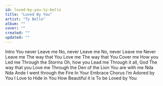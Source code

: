 ```yaml
---
id: loved-by-you-ty-bello
title: "Loved By You"
artist: "Ty Bello"
album: ""
cover: ""
created: ""
updated: ""
---
```


Intro
You never Leave me
No, never Leave me
No, never Leave me
Never Leave me
The way that You Love me
The way that You Cover me
How you Led me
Through the Storms
Oh, how you Lead me
Through it all, God
The way that you Love me
Through the Den of the Lion
You are with me
Nda Nda Ande
I wеnt through the Fire
In Your Embrace
Chorus
I’m Adorеd by You
I Love to Hide in You
How Beautiful it is
To be Loved by You